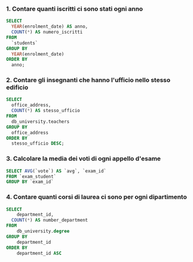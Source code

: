 ### 1. Contare quanti iscritti ci sono stati ogni anno
```` SQL
SELECT 
  YEAR(enrolment_date) AS anno,
  COUNT(*) AS numero_iscritti
FROM 
  `students`
GROUP BY 
  YEAR(enrolment_date)
ORDER BY 
  anno;
````

### 2. Contare gli insegnanti che hanno l'ufficio nello stesso edificio
```` SQL
SELECT 
  office_address,
  COUNT(*) AS stesso_ufficio
FROM 
  db_university.teachers
GROUP BY 
  office_address
ORDER BY 
  stesso_ufficio DESC;
````

### 3. Calcolare la media dei voti di ogni appello d'esame
```` SQL
SELECT AVG(`vote`) AS `avg`, `exam_id`
FROM `exam_student`
GROUP BY `exam_id`
````

### 4. Contare quanti corsi di laurea ci sono per ogni dipartimento
```` SQL
SELECT 
	department_id,
  COUNT(*) AS number_department 
FROM 
	db_university.degree
GROUP BY
	department_id
ORDER BY
	department_id ASC
````

